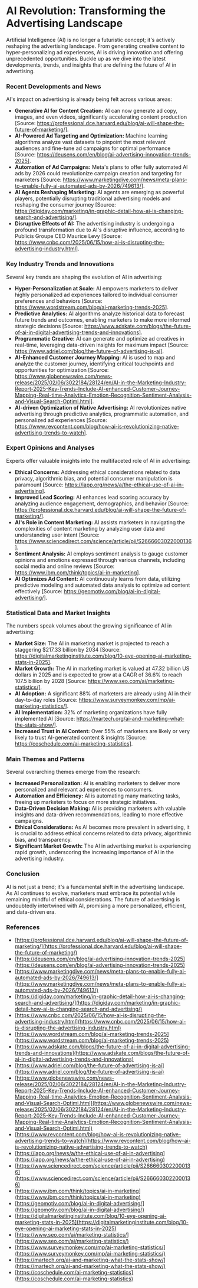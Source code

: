 # AI Revolution: Transforming the Advertising Landscape

Artificial Intelligence (AI) is no longer a futuristic concept; it's actively reshaping the advertising landscape. From generating creative content to hyper-personalizing ad experiences, AI is driving innovation and offering unprecedented opportunities. Buckle up as we dive into the latest developments, trends, and insights that are defining the future of AI in advertising.

### Recent Developments and News

AI's impact on advertising is already being felt across various areas:

*   **Generative AI for Content Creation:** AI can now generate ad copy, images, and even videos, significantly accelerating content production [Source: https://professional.dce.harvard.edu/blog/ai-will-shape-the-future-of-marketing/].
*   **AI-Powered Ad Targeting and Optimization:** Machine learning algorithms analyze vast datasets to pinpoint the most relevant audiences and fine-tune ad campaigns for optimal performance [Source: https://deusens.com/en/blog/ai-advertising-innovation-trends-2025].
*   **Automation of Ad Campaigns:** Meta's plans to offer fully automated AI ads by 2026 could revolutionize campaign creation and targeting for marketers [Source: https://www.marketingdive.com/news/meta-plans-to-enable-fully-ai-automated-ads-by-2026/749613/].
*   **AI Agents Reshaping Marketing:** AI agents are emerging as powerful players, potentially disrupting traditional advertising models and reshaping the consumer journey [Source: https://digiday.com/marketing/in-graphic-detail-how-ai-is-changing-search-and-advertising/].
*   **Disruptive Effects of AI:** The advertising industry is undergoing a profound transformation due to AI's disruptive influence, according to Publicis Groupe CEO Maurice Levy [Source: https://www.cnbc.com/2025/06/15/how-ai-is-disrupting-the-advertising-industry.html].

### Key Industry Trends and Innovations

Several key trends are shaping the evolution of AI in advertising:

*   **Hyper-Personalization at Scale:** AI empowers marketers to deliver highly personalized ad experiences tailored to individual consumer preferences and behaviors [Source: https://www.wordstream.com/blog/ai-marketing-trends-2025].
*   **Predictive Analytics:** AI algorithms analyze historical data to forecast future trends and outcomes, enabling marketers to make more informed strategic decisions [Source: https://www.adskate.com/blogs/the-future-of-ai-in-digital-advertising-trends-and-innovations].
*   **Programmatic Creative:** AI can generate and optimize ad creatives in real-time, leveraging data-driven insights for maximum impact [Source: https://www.adriel.com/blog/the-future-of-advertising-is-ai].
*   **AI-Enhanced Customer Journey Mapping:** AI is used to map and analyze the customer journey, identifying critical touchpoints and opportunities for optimization [Source: https://www.globenewswire.com/news-release/2025/02/06/3022184/28124/en/AI-in-the-Marketing-Industry-Report-2025-Key-Trends-Include-AI-enhanced-Customer-Journey-Mapping-Real-time-Analytics-Emotion-Recognition-Sentiment-Analysis-and-Visual-Search-Optimi.html].
*   **AI-driven Optimization of Native Advertising:** AI revolutionizes native advertising through predictive analytics, programmatic automation, and personalized ad experiences [Source: https://www.revcontent.com/blog/how-ai-is-revolutionizing-native-advertising-trends-to-watch].

### Expert Opinions and Analyses

Experts offer valuable insights into the multifaceted role of AI in advertising:

*   **Ethical Concerns:** Addressing ethical considerations related to data privacy, algorithmic bias, and potential consumer manipulation is paramount [Source: https://iapp.org/news/a/the-ethical-use-of-ai-in-advertising].
*   **Improved Lead Scoring:** AI enhances lead scoring accuracy by analyzing audience engagement, demographics, and behavior [Source: https://professional.dce.harvard.edu/blog/ai-will-shape-the-future-of-marketing/].
*   **AI's Role in Content Marketing:** AI assists marketers in navigating the complexities of content marketing by analyzing user data and understanding user intent [Source: https://www.sciencedirect.com/science/article/pii/S2666603022000136].
*   **Sentiment Analysis:** AI employs sentiment analysis to gauge customer opinions and emotions expressed through various channels, including social media and online reviews [Source: https://www.ibm.com/think/topics/ai-in-marketing].
*   **AI Optimizes Ad Content:** AI continuously learns from data, utilizing predictive modeling and automated data analysis to optimize ad content effectively [Source: https://geomotiv.com/blog/ai-in-digital-advertising/].

### Statistical Data and Market Insights

The numbers speak volumes about the growing significance of AI in advertising:

*   **Market Size:** The AI in marketing market is projected to reach a staggering $217.33 billion by 2034 [Source: https://digitalmarketinginstitute.com/blog/10-eye-opening-ai-marketing-stats-in-2025].
*   **Market Growth:** The AI in marketing market is valued at 47.32 billion US dollars in 2025 and is expected to grow at a CAGR of 36.6% to reach 107.5 billion by 2028 [Source: https://www.seo.com/ai/marketing-statistics/].
*   **AI Adoption:** A significant 88% of marketers are already using AI in their day-to-day roles [Source: https://www.surveymonkey.com/mp/ai-marketing-statistics/].
*   **AI Implementation:** 32% of marketing organizations have fully implemented AI [Source: https://martech.org/ai-and-marketing-what-the-stats-show/].
*   **Increased Trust in AI Content:** Over 55% of marketers are likely or very likely to trust AI-generated content & insights [Source: https://coschedule.com/ai-marketing-statistics].

### Main Themes and Patterns

Several overarching themes emerge from the research:

*   **Increased Personalization:** AI is enabling marketers to deliver more personalized and relevant ad experiences to consumers.
*   **Automation and Efficiency:** AI is automating many marketing tasks, freeing up marketers to focus on more strategic initiatives.
*   **Data-Driven Decision Making:** AI is providing marketers with valuable insights and data-driven recommendations, leading to more effective campaigns.
*   **Ethical Considerations:** As AI becomes more prevalent in advertising, it is crucial to address ethical concerns related to data privacy, algorithmic bias, and transparency.
*   **Significant Market Growth:** The AI in advertising market is experiencing rapid growth, underscoring the increasing importance of AI in the advertising industry.

### Conclusion

AI is not just a trend; it's a fundamental shift in the advertising landscape. As AI continues to evolve, marketers must embrace its potential while remaining mindful of ethical considerations. The future of advertising is undoubtedly intertwined with AI, promising a more personalized, efficient, and data-driven era.

### References

*   [https://professional.dce.harvard.edu/blog/ai-will-shape-the-future-of-marketing/](https://professional.dce.harvard.edu/blog/ai-will-shape-the-future-of-marketing/)
*   [https://deusens.com/en/blog/ai-advertising-innovation-trends-2025](https://deusens.com/en/blog/ai-advertising-innovation-trends-2025)
*   [https://www.marketingdive.com/news/meta-plans-to-enable-fully-ai-automated-ads-by-2026/749613/](https://www.marketingdive.com/news/meta-plans-to-enable-fully-ai-automated-ads-by-2026/749613/)
*   [https://digiday.com/marketing/in-graphic-detail-how-ai-is-changing-search-and-advertising/](https://digiday.com/marketing/in-graphic-detail-how-ai-is-changing-search-and-advertising/)
*   [https://www.cnbc.com/2025/06/15/how-ai-is-disrupting-the-advertising-industry.html](https://www.cnbc.com/2025/06/15/how-ai-is-disrupting-the-advertising-industry.html)
*   [https://www.wordstream.com/blog/ai-marketing-trends-2025](https://www.wordstream.com/blog/ai-marketing-trends-2025)
*   [https://www.adskate.com/blogs/the-future-of-ai-in-digital-advertising-trends-and-innovations](https://www.adskate.com/blogs/the-future-of-ai-in-digital-advertising-trends-and-innovations)
*   [https://www.adriel.com/blog/the-future-of-advertising-is-ai](https://www.adriel.com/blog/the-future-of-advertising-is-ai)
*   [https://www.globenewswire.com/news-release/2025/02/06/3022184/28124/en/AI-in-the-Marketing-Industry-Report-2025-Key-Trends-Include-AI-enhanced-Customer-Journey-Mapping-Real-time-Analytics-Emotion-Recognition-Sentiment-Analysis-and-Visual-Search-Optimi.html](https://www.globenewswire.com/news-release/2025/02/06/3022184/28124/en/AI-in-the-Marketing-Industry-Report-2025-Key-Trends-Include-AI-enhanced-Customer-Journey-Mapping-Real-time-Analytics-Emotion-Recognition-Sentiment-Analysis-and-Visual-Search-Optimi.html)
*   [https://www.revcontent.com/blog/how-ai-is-revolutionizing-native-advertising-trends-to-watch](https://www.revcontent.com/blog/how-ai-is-revolutionizing-native-advertising-trends-to-watch)
*   [https://iapp.org/news/a/the-ethical-use-of-ai-in-advertising](https://iapp.org/news/a/the-ethical-use-of-ai-in-advertising)
*   [https://www.sciencedirect.com/science/article/pii/S2666603022000136](https://www.sciencedirect.com/science/article/pii/S2666603022000136)
*   [https://www.ibm.com/think/topics/ai-in-marketing](https://www.ibm.com/think/topics/ai-in-marketing)
*   [https://geomotiv.com/blog/ai-in-digital-advertising/](https://geomotiv.com/blog/ai-in-digital-advertising/)
*   [https://digitalmarketinginstitute.com/blog/10-eye-opening-ai-marketing-stats-in-2025](https://digitalmarketinginstitute.com/blog/10-eye-opening-ai-marketing-stats-in-2025)
*   [https://www.seo.com/ai/marketing-statistics/](https://www.seo.com/ai/marketing-statistics/)
*   [https://www.surveymonkey.com/mp/ai-marketing-statistics/](https://www.surveymonkey.com/mp/ai-marketing-statistics/)
*   [https://martech.org/ai-and-marketing-what-the-stats-show/](https://martech.org/ai-and-marketing-what-the-stats-show/)
*   [https://coschedule.com/ai-marketing-statistics](https://coschedule.com/ai-marketing-statistics)
